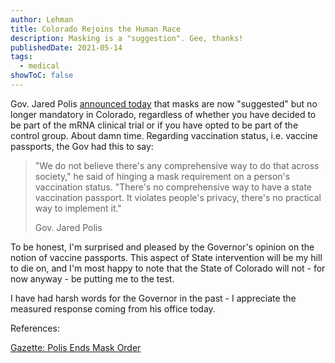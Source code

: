 ```yaml
---
author: Lehman
title: Colorado Rejoins the Human Race
description: Masking is a "suggestion". Gee, thanks!
publishedDate: 2021-05-14
tags:
  - medical
showToC: false
---
```


Gov. Jared Polis [announced today](https://gazette.com/news/polis-ends-mask-order-in-nearly-all-settings-says-masking-is-a-suggestion-not-a/article_14e91d82-b4e3-11eb-87b3-f327b8679e15.html) that masks are now "suggested" but no longer mandatory in Colorado, regardless of whether you have decided to be part of the mRNA clinical trial or if you have opted to be part of the control group. About damn time. Regarding vaccination status, i.e. vaccine passports, the Gov had this to say:

> "We do not believe there's any comprehensive way to do that across society," he said of hinging a mask requirement on a person's vaccination status. "There's no comprehensive way to have a state vaccination passport. It violates people's privacy, there's no practical way to implement it." 
>
> Gov. Jared Polis

To be honest, I'm surprised and pleased by the Governor's opinion on the notion of vaccine passports. This aspect of State intervention will be my hill to die on, and I'm most happy to note that the State of Colorado will not - for now anyway - be putting me to the test.

I have had harsh words for the Governor in the past - I appreciate the measured response coming from his office today.

References:

[Gazette: Polis Ends Mask Order](https://gazette.com/news/polis-ends-mask-order-in-nearly-all-settings-says-masking-is-a-suggestion-not-a/article_14e91d82-b4e3-11eb-87b3-f327b8679e15.html)

